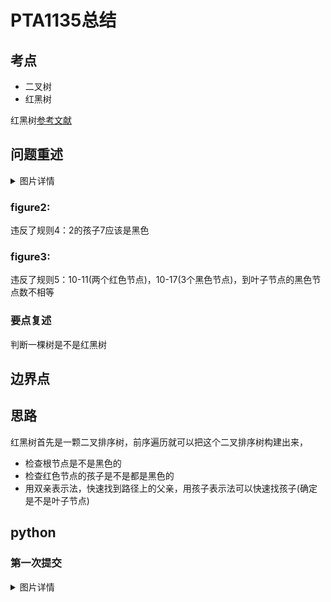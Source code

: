 # PTA1135总结
## 考点
+ 二叉树
+ 红黑树

红黑树[参考文献](https://www.jianshu.com/p/e136ec79235c)

## 问题重述
<details><summary>图片详情</summary><img src="https://raw.githubusercontent.com/ednow/cloudimg/main/githubio/20210816132243.png" alt="找不到图片(Image not found)" onerror="this.onerror=null;this.src='https://gitee.com/ednow/cloudimg/raw/main/githubio/20210816132243.png';" /></details>

### figure2:

违反了规则4：2的孩子7应该是黑色

### figure3:
违反了规则5：10-11(两个红色节点)，10-17(3个黑色节点)，到叶子节点的黑色节点数不相等

### 要点复述
判断一棵树是不是红黑树

## 边界点

## 思路
红黑树首先是一颗二叉排序树，前序遍历就可以把这个二叉排序树构建出来，


+ 检查根节点是不是黑色的
+ 检查红色节点的孩子是不是都是黑色的
+ 用双亲表示法，快速找到路径上的父亲，用孩子表示法可以快速找孩子(确定是不是叶子节点)

<!-- + 然后再深度优先搜索每一个叶子节点的路径，看一下满不满足第5点 -->


## python

### 第一次提交

<details><summary>图片详情</summary><img src="https://raw.githubusercontent.com/ednow/cloudimg/main/githubio/20210816201655.png" alt="找不到图片(Image not found)" onerror="this.onerror=null;this.src='https://gitee.com/ednow/cloudimg/raw/main/githubio/20210816201655.png';" /></details>

<!-- #### 重载小于很奇怪
<details><summary>图片详情</summary><img src="https://raw.githubusercontent.com/ednow/cloudimg/main/githubio/20210816194958.png" alt="找不到图片(Image not found)" onerror="this.onerror=null;this.src='https://gitee.com/ednow/cloudimg/raw/main/githubio/20210816194958.png';" /></details> -->